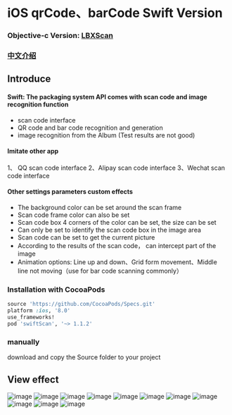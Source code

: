 
# iOS qrCode、barCode Swift Version


### Objective-c Version: **[LBXScan](https://github.com/MxABC/LBXScan)**

### [中文介绍](https://github.com/MxABC/swiftScan/blob/master/README-Chinese.md)


## Introduce
#### Swift: The packaging system API comes with scan code and image recognition function

- scan code interface
- QR code and bar code recognition and generation
- image recognition from the Album (Test results are not good)

#### **Imitate other app**

1、 QQ scan code interface
2、Alipay scan code interface
3、Wechat scan code interface

#### **Other settings parameters custom effects**
- The background color can be set around the scan frame
- Scan code frame color can also be set
- Scan code box 4 corners of the color can be set, the size can be set
- Can only be set to identify the scan code box in the image area
- Scan code can be set to get the current picture
- According to the results of the scan code， can intercept part of the image
- Animation options: Line up and down、Grid form movement、Middle line not moving（use for bar code scanning commonly）



### Installation with CocoaPods



```ruby
source 'https://github.com/CocoaPods/Specs.git'
platform :ios, '8.0'
use_frameworks!
pod 'swiftScan', '~> 1.1.2'
```


### manually
download and copy the Source folder to your project



## View effect


![image](https://github.com/MxABC/swiftScan/blob/master/ScreenShots/page1.jpg)
![image](https://github.com/MxABC/swiftScan/blob/master/ScreenShots/page2.jpg)
![image](https://github.com/MxABC/swiftScan/blob/master/ScreenShots/page3.jpg)
![image](https://github.com/MxABC/swiftScan/blob/master/ScreenShots/page4.jpg)
![image](https://github.com/MxABC/swiftScan/blob/master/ScreenShots/page5.jpg)
![image](https://github.com/MxABC/swiftScan/blob/master/ScreenShots/page6.jpg)
![image](https://github.com/MxABC/swiftScan/blob/master/ScreenShots/page7.jpg)
![image](https://github.com/MxABC/swiftScan/blob/master/ScreenShots/page8.jpg)
![image](https://github.com/MxABC/swiftScan/blob/master/ScreenShots/page9.jpg)
![image](https://github.com/MxABC/swiftScan/blob/master/ScreenShots/page10.jpg)
![image](https://github.com/MxABC/swiftScan/blob/master/ScreenShots/page11.jpg)
